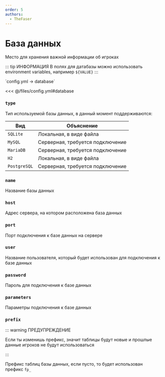```yaml
---
order: 5
authors:
  - TheFaser
---
```


# База данных

Место для хранения важной информации об игроках

::: tip ИНФОРМАЦИЯ
В полях для датабазы можно использовать environment variables, например `${VALUE}`
:::

[//]: # (config.yml)
<!--@include: @/parts/words.md#setting-->
<!--@include: @/parts/words.md#path--> `config.yml → database`

<!--@include: @/parts/words.md#default-->
<<< @/files/config.yml#database

### `type`

Тип используемой базы данных, в данный момент поддерживаются:

| Вид          | Объяснение                        |
|--------------|-----------------------------------|
| `SQLite`     | Локальная, в виде файла           |
| `MySQL`      | Серверная, требуется подключение  |
| `MariaDB`    | Серверная, требуется подключение  |
| `H2`         | Локальная, в виде файла           |
| `PostgreSQL` | Серверная, требуется подключение  |

### `name`

Название базы данных

### `host`

Адрес сервера, на котором расположена база данных

### `port`

Порт подключения к базе данных на сервере

### `user`

Название пользователя, который будет использован для подключения к базе данных

### `password`

Пароль для подключения к базе данных

### `parameters`

Параметры подключения к базе данных

### `prefix`

::: warning ПРЕДУПРЕЖДЕНИЕ

Если ты изменишь префикс, значит таблицы будут новые и прошлые данные игроков не будут использоваться

:::

Префикс таблиц базы данных, если пусто, то будет использован префикс `fp_`